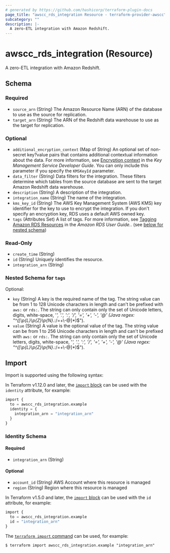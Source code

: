 ```yaml
---
# generated by https://github.com/hashicorp/terraform-plugin-docs
page_title: "awscc_rds_integration Resource - terraform-provider-awscc"
subcategory: ""
description: |-
  A zero-ETL integration with Amazon Redshift.
---
```


# awscc_rds_integration (Resource)

A zero-ETL integration with Amazon Redshift.



<!-- schema generated by tfplugindocs -->
## Schema

### Required

- `source_arn` (String) The Amazon Resource Name (ARN) of the database to use as the source for replication.
- `target_arn` (String) The ARN of the Redshift data warehouse to use as the target for replication.

### Optional

- `additional_encryption_context` (Map of String) An optional set of non-secret key?value pairs that contains additional contextual information about the data. For more information, see [Encryption context](https://docs.aws.amazon.com/kms/latest/developerguide/concepts.html#encrypt_context) in the *Key Management Service Developer Guide*.
 You can only include this parameter if you specify the ``KMSKeyId`` parameter.
- `data_filter` (String) Data filters for the integration. These filters determine which tables from the source database are sent to the target Amazon Redshift data warehouse.
- `description` (String) A description of the integration.
- `integration_name` (String) The name of the integration.
- `kms_key_id` (String) The AWS Key Management System (AWS KMS) key identifier for the key to use to encrypt the integration. If you don't specify an encryption key, RDS uses a default AWS owned key.
- `tags` (Attributes Set) A list of tags. For more information, see [Tagging Amazon RDS Resources](https://docs.aws.amazon.com/AmazonRDS/latest/UserGuide/USER_Tagging.html) in the *Amazon RDS User Guide.*. (see [below for nested schema](#nestedatt--tags))

### Read-Only

- `create_time` (String)
- `id` (String) Uniquely identifies the resource.
- `integration_arn` (String)

<a id="nestedatt--tags"></a>
### Nested Schema for `tags`

Optional:

- `key` (String) A key is the required name of the tag. The string value can be from 1 to 128 Unicode characters in length and can't be prefixed with ``aws:`` or ``rds:``. The string can only contain only the set of Unicode letters, digits, white-space, '_', '.', ':', '/', '=', '+', '-', '@' (Java regex: "^([\\p{L}\\p{Z}\\p{N}_.:/=+\\-@]*)$").
- `value` (String) A value is the optional value of the tag. The string value can be from 1 to 256 Unicode characters in length and can't be prefixed with ``aws:`` or ``rds:``. The string can only contain only the set of Unicode letters, digits, white-space, '_', '.', ':', '/', '=', '+', '-', '@' (Java regex: "^([\\p{L}\\p{Z}\\p{N}_.:/=+\\-@]*)$").

## Import

Import is supported using the following syntax:

In Terraform v1.12.0 and later, the [`import` block](https://developer.hashicorp.com/terraform/language/import) can be used with the `identity` attribute, for example:

```terraform
import {
  to = awscc_rds_integration.example
  identity = {
    integration_arn = "integration_arn"
  }
}
```

<!-- schema generated by tfplugindocs -->
### Identity Schema

#### Required

- `integration_arn` (String)

#### Optional

- `account_id` (String) AWS Account where this resource is managed
- `region` (String) Region where this resource is managed

In Terraform v1.5.0 and later, the [`import` block](https://developer.hashicorp.com/terraform/language/import) can be used with the `id` attribute, for example:

```terraform
import {
  to = awscc_rds_integration.example
  id = "integration_arn"
}
```

The [`terraform import` command](https://developer.hashicorp.com/terraform/cli/commands/import) can be used, for example:

```shell
$ terraform import awscc_rds_integration.example "integration_arn"
```

